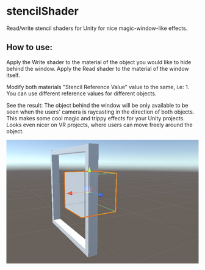 # stencilShader
 Read/write stencil shaders for Unity for nice magic-window-like effects.
 
 ## How to use:
 Apply the Write shader to the material of the object you would like to hide behind the window.
 Apply the Read shader to the material of the window itself.
 
 Modify both materials "Stencil Reference Value" value to the same, i.e: 1. You can use different reference values for different objects.
 
 See the result: The object behind the window will be only available to be seen when the users' camera is raycasting in the direction of  both objects. 
 This makes some cool magic and trippy effects for your Unity projects. Looks even nicer on VR projects, where users can move freely around the object.

![Result](https://github.com/jesusatgar/stencilShader/blob/master/img/result.jpg)
